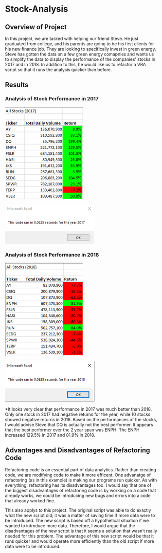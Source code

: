# Stock-Analysis

## Overview of Project
In this project, we are tasked with helping our friend Steve. He just graduated from college, and his parents are going to be his first clients for his new finance job. They are looking to specifically invest in green energy. Steve has gotten the data on a few green energy comapnies and wants us to simplify the data to display the performance of the companies' stocks in 2017 and in 2018. In addition to this, he would like us to refactor a VBA script so that it runs the analysis quicker than before. 



## Results

### Analysis of Stock Performance in 2017
![Stock Performance in 2017](Resources/Performance_2017.png)

![Run Time for 2017](Resources/VBA_Challenge_2017.png)



### Analysis of Stock Performance in 2018
![Stock Performance in 2018](Resources/Performance_2018.png)

![Run Time for 2018](Resources/VBA_Challenge_2018.png)

*It looks very clear that performance in 2017 was much better than 2018. Only one stock in 2017 had negative returns for the year, while  10 stocks showed negative returns in 2018. Based on the performances of the stocks, I would advise Steve that DQ is actually not the best performer. It appears that the best performer over the 2 year span was ENPH. The ENPH increased 129.5% in 2017 and 81.9% in 2018. 



## Advantages and Disadvantages of Refactoring Code
Refactoring code is an essential part of data analytics. Rather than creating code, we are modifying code to make it more efficent. One advanatge of refactoring (as in this example) is making our programs run quicker. As with everything, refactoring has its disadvantages too. I would say that one of the biggest disadvantages of refactoring code is by working on a code that already works, we could be introducing new bugs and errors into a code that already worked fine.

This also applys to this project. The original script was able to do exactly what the new script did; it was a matter of saving time if more data were to be introduced. The new script is based off a hypothetical situation if we wanted to introduce more data. Therefore, I would argue that the disadvantages of the new script is that it seems a solution that wasn't really needed for this problem. The advantage of this new script would be that it runs quicker and would operate more efficiently than the old script if more data were to be introduced. 










